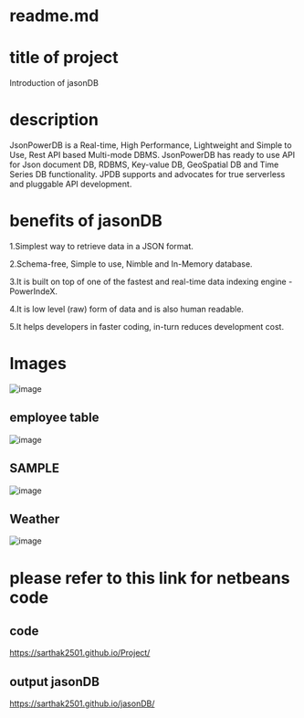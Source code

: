 # readme.md
# title of project
Introduction of jasonDB
# description
JsonPowerDB is a Real-time, High Performance, Lightweight and Simple to Use, Rest API based Multi-mode DBMS. JsonPowerDB has ready to use API for Json document DB, RDBMS, Key-value DB, GeoSpatial DB and Time Series DB functionality. JPDB supports and advocates for true serverless and pluggable API development.
# benefits of jasonDB
1.Simplest way to retrieve data in a JSON format.

2.Schema-free, Simple to use, Nimble and In-Memory database.

3.It is built on top of one of the fastest and real-time data indexing engine - PowerIndeX.

4.It is low level (raw) form of data and is also human readable.

5.It helps developers in faster coding, in-turn reduces development cost.

# Images
![image](https://user-images.githubusercontent.com/79502691/109413125-e3afb100-79d1-11eb-9014-5625d19683b8.png)

## employee table
![image](https://user-images.githubusercontent.com/79502691/109413180-23769880-79d2-11eb-8dfd-cb38e75fb9b3.png)

##  SAMPLE
![image](https://user-images.githubusercontent.com/79502691/109413236-591b8180-79d2-11eb-996d-47b7c4c14fed.png)

## Weather
![image](https://user-images.githubusercontent.com/79502691/109413265-7e0ff480-79d2-11eb-8a4c-223aaad975fb.png)

# please refer to this link for netbeans code
## code
https://sarthak2501.github.io/Project/
## output jasonDB
https://sarthak2501.github.io/jasonDB/
